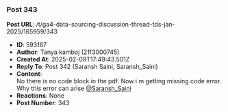### Post 343
**Post URL**: /t/ga4-data-sourcing-discussion-thread-tds-jan-2025/165959/343
- **ID**: 593167
- **Author**: Tanya kamboj (21f3000745)
- **Created At**: 2025-02-09T17:49:43.501Z
- **Reply To**: Post 342 (Saransh Saini, Saransh_Saini)
- **Content**:  
  No there is no code block in the pdf. Now i m getting missing code error. Why this error can arise <a class="mention" href="/u/saransh_saini">@Saransh_Saini</a>
- **Reactions**: None
- **Post Number**: 343

